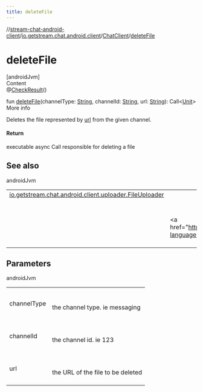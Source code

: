 ```yaml
---
title: deleteFile
---
```

//[stream-chat-android-client](../../../index.md)/[io.getstream.chat.android.client](../index.md)/[ChatClient](index.md)/[deleteFile](deleteFile.md)



# deleteFile  
[androidJvm]  
Content  
@[CheckResult](https://developer.android.com/reference/kotlin/androidx/annotation/CheckResult.html)()  
  
fun [deleteFile](deleteFile.md)(channelType: [String](https://kotlinlang.org/api/latest/jvm/stdlib/kotlin/-string/index.html), channelId: [String](https://kotlinlang.org/api/latest/jvm/stdlib/kotlin/-string/index.html), url: [String](https://kotlinlang.org/api/latest/jvm/stdlib/kotlin/-string/index.html)): Call&lt;[Unit](https://kotlinlang.org/api/latest/jvm/stdlib/kotlin/-unit/index.html)&gt;  
More info  


Deletes the file represented by [url](deleteFile.md) from the given channel.



#### Return  


executable async Call responsible for deleting a file



## See also  
  
androidJvm  
  
| | |
|---|---|
| <a name="io.getstream.chat.android.client/ChatClient/deleteFile/#kotlin.String#kotlin.String#kotlin.String/PointingToDeclaration/"></a>[io.getstream.chat.android.client.uploader.FileUploader](../../io.getstream.chat.android.client.uploader/FileUploader/index.md)| <a name="io.getstream.chat.android.client/ChatClient/deleteFile/#kotlin.String#kotlin.String#kotlin.String/PointingToDeclaration/"></a>|
| <a name="io.getstream.chat.android.client/ChatClient/deleteFile/#kotlin.String#kotlin.String#kotlin.String/PointingToDeclaration/"></a>| <a name="io.getstream.chat.android.client/ChatClient/deleteFile/#kotlin.String#kotlin.String#kotlin.String/PointingToDeclaration/"></a><br/><br/>&lt;a href="https://getstream.io/chat/docs/android/file_uploads/?language=kotlin"&gt;File Uploads&lt;/a&gt;<br/><br/>|
  


## Parameters  
  
androidJvm  
  
| | |
|---|---|
| <a name="io.getstream.chat.android.client/ChatClient/deleteFile/#kotlin.String#kotlin.String#kotlin.String/PointingToDeclaration/"></a>channelType| <a name="io.getstream.chat.android.client/ChatClient/deleteFile/#kotlin.String#kotlin.String#kotlin.String/PointingToDeclaration/"></a><br/><br/>the channel type. ie messaging<br/><br/>|
| <a name="io.getstream.chat.android.client/ChatClient/deleteFile/#kotlin.String#kotlin.String#kotlin.String/PointingToDeclaration/"></a>channelId| <a name="io.getstream.chat.android.client/ChatClient/deleteFile/#kotlin.String#kotlin.String#kotlin.String/PointingToDeclaration/"></a><br/><br/>the channel id. ie 123<br/><br/>|
| <a name="io.getstream.chat.android.client/ChatClient/deleteFile/#kotlin.String#kotlin.String#kotlin.String/PointingToDeclaration/"></a>url| <a name="io.getstream.chat.android.client/ChatClient/deleteFile/#kotlin.String#kotlin.String#kotlin.String/PointingToDeclaration/"></a><br/><br/>the URL of the file to be deleted<br/><br/>|
  
  



